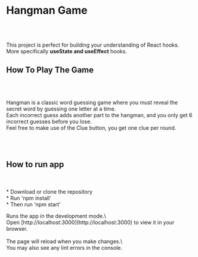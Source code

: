 <h1> Hangman Game </h1> 
<br><br>
<p>This project is perfect for building your understanding of React hooks.
<br>
More specifically <b>useState and useEffect</b> hooks.</p>

<h2> How To Play The Game </h2>
<br><br>
<p> 
Hangman is a classic word guessing game where you must reveal the secret word by guessing one letter at a time. 
<br>
Each incorrect guess adds another part to the hangman, and you only get 6 incorrect guesses before you lose.
<br>
Feel free to make use of the Clue button, you get one clue per round.
</p>
<br><br>

<h2> How to run app </h2> 
<br><br>
* Download or clone the repository <br>
* Run 'npm install' <br>   
* Then run 'npm start' <br>
<p>
Runs the app in the development mode.\ <br>
Open [http://localhost:3000](http://localhost:3000) to view it in your browser.
<br><br>
The page will reload when you make changes.\<br>
You may also see any lint errors in the console.
</p>

 
